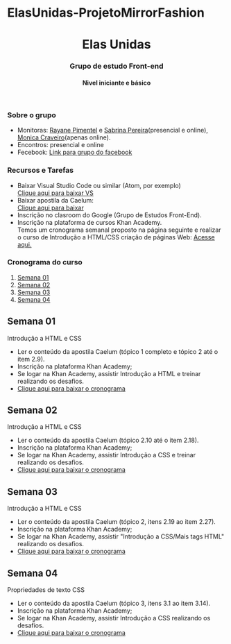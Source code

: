 # ElasUnidas-ProjetoMirrorFashion

<!DOCTYPE html>
<html>

<head>
   
</head>

<body>
    <header>
        <h1>Elas Unidas</h1>
        <h3>Grupo de estudo Front-end</h3>
        <h4>Nivel iniciante e básico</h4>
    </header>
    <article>
        <section>
            <h3>Sobre o grupo</h3>
            <ul>
                <li>Monitoras: <a href="https://www.linkedin.com/in/rayanepimentel/" target="_blank">Rayane Pimentel</a> e <a href="https://www.linkedin.com/in/sabrina-pereira-da-silva-spds/" target="_blank">Sabrina Pereira</a>(presencial e online), <a href="https://www.linkedin.com/in/monica-craveiro-de-menezes/" target="_blank">Monica Craveiro</a>(apenas online).</li>
                <li>Encontros: presencial e online</li>
                <li>Fecebook: <a href="https://www.facebook.com/groups/elasunidas/" target="_blank">Link para grupo do
                        facebook</a></li>
            </ul>
        </section>
        <section>
            <h3>Recursos e Tarefas</h3>
            <ul>
                <li>Baixar Visual Studio Code ou similar (Atom, por exemplo)<br>
                    <a href="https://code.visualstudio.com/Download" target="_blank">Clique aqui para baixar VS</a>
                </li>
                <li>Baixar apostila da Caelum:<br>
                    <a href="https://www.caelum.com.br/apostila-html-css-javascript" target="_blank">Clique aqui para
                        baixar</a></li>
                <li>Inscrição no clasroom do Google (Grupo de Estudos Front-End).</li>
                <li>Inscrição na plataforma de cursos Khan Academy. <br>Temos um cronograma semanal proposto na página
                    seguinte e realizar o
                    curso de Introdução a HTML/CSS criação de páginas Web:
                    <a href="https://pt.khanacademy.org/computing/computer-programming/html-css%23concept-intro"
                        target="_blank">Acesse aqui.</a>
                </li>
            </ul>
        </section>
        <section>
            <h3>Cronograma do curso</h3>
            <ol>
                <li><a href="#semana01">Semana 01</a></li>
                <li><a href="#semana02">Semana 02</a></li>
                <li><a href="#semana03">Semana 03</a></li>
                <li><a href="#semana04">Semana 04</a></li>
            </ol>
        </section>
        <section>
            <h2 id="semana01">Semana 01</h2>
            <p>Introdução a HTML e CSS</p>
            <ul>
                <li>Ler o conteúdo da apostila
                    Caelum (tópico 1 completo e
                    tópico 2 até o item 2.9).</li>
                <li>Inscrição na plataforma
                    Khan Academy;
                </li>
                <li>Se logar na Khan
                    Academy, assistir
                    Introdução a HTML e
                    treinar realizando os
                    desafios.</li>
               <li><a href="https://gallery.mailchimp.com/48b6a69ffc05f2c2b651c2851/files/5e85d1eb-f782-4598-9437-f9674aa7f406/ElasUnidas_Cronograma2019.01.pdf" target="_blank">Clique aqui para
                        baixar o cronograma</a></li>
            </ul>
        </section>
       <section>
            <h2 id="semana02">Semana 02</h2>
            <p>Introdução a HTML e CSS</p>
            <ul>
                <li>Ler o conteúdo da apostila
                    Caelum 
                    (tópico 2.10 até o item 2.18).</li>
                <li>Inscrição na plataforma
                    Khan Academy;
                </li>
                <li>Se logar na Khan
                    Academy, assistir
                    Introdução a CSS e
                    treinar realizando os
                    desafios.</li>
               <li><a href="https://gallery.mailchimp.com/48b6a69ffc05f2c2b651c2851/files/5e85d1eb-f782-4598-9437-f9674aa7f406/ElasUnidas_Cronograma2019.01.pdf" target="_blank">Clique aqui para
                        baixar o cronograma</a></li>
            </ul>
        </section>
       <section>
            <h2 id="semana03">Semana 03</h2>
            <p>Introdução a HTML e CSS</p>
            <ul>
                <li>Ler o conteúdo da apostila
                    Caelum 
                   (tópico 2, itens 2.19 ao item 2.27).</li>
                <li>Inscrição na plataforma
                    Khan Academy;
                </li>
                <li>Se logar na Khan
                    Academy, assistir
                    "Introdução a CSS/Mais tags HTML" realizando os
                    desafios.</li>
               <li><a href="https://gallery.mailchimp.com/48b6a69ffc05f2c2b651c2851/files/a77ba09f-c838-42cc-b319-c34de73e9421/ElasUnidas_Cronograma2019_Semana3e4_1_.pdf">Clique aqui para
                        baixar o cronograma</a></li>
            </ul>
        </section>
       <section>
            <h2 id="semana04">Semana 04</h2>
            <p>Propriedades de texto CSS</p>
            <ul>
                <li>Ler o conteúdo da apostila
                    Caelum 
                   (tópico 3, itens 3.1 ao item 3.14).</li>
                <li>Inscrição na plataforma
                    Khan Academy;
                </li>
                <li>Se logar na Khan
                    Academy, assistir
                    Introdução a CSS realizando os
                    desafios.</li>
               <li><a href="https://gallery.mailchimp.com/48b6a69ffc05f2c2b651c2851/files/a77ba09f-c838-42cc-b319-c34de73e9421/ElasUnidas_Cronograma2019_Semana3e4_1_.pdf">Clique aqui para
                        baixar o cronograma</a></li>
            </ul>
        </section>
    </article>

</body>

</html>
